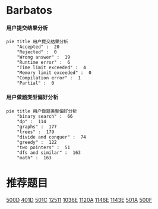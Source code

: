 # Barbatos

<!-- tabs:start -->



#### **用户提交结果分析**

```mermaid
pie title 用户提交结果分析
    "Accepted" :  20
    "Rejected" :  0
    "Wrong answer" :  19
    "Runtime error" :  6
    "Time limit exceeded" :  4
    "Memory limit exceeded" :  0
    "Compilation error" :  1
    "Partial" :  0
```

#### **用户做题类型偏好分析**

```mermaid
pie title 用户做题类型偏好分析
    "binary search" :  66
    "dp" :  114
    "graphs" :  177
    "trees" :  179
    "divide and conquer" :  74
    "greedy" :  122
    "two pointers" :  51
    "dfs and similar" :  163
    "math" :  163
```



<!-- tabs:end -->
# 推荐题目
[500D](https://codeforces.com/contest/500/problem/D)
[401D](https://codeforces.com/contest/401/problem/D)
[501C](https://codeforces.com/contest/501/problem/C)
[12511](https://codeforces.com/contest/1251/problem/1)
[1036E](https://codeforces.com/contest/1036/problem/E)
[1120A](https://codeforces.com/contest/1120/problem/A)
[1146E](https://codeforces.com/contest/1146/problem/E)
[1143E](https://codeforces.com/contest/1143/problem/E)
[501A](https://codeforces.com/contest/501/problem/A)
[500F](https://codeforces.com/contest/500/problem/F)
